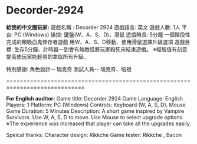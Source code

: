 # Decorder-2924
**給我的中文圈玩家:**
遊戲名稱 : Decorder 2924
遊戲語言: 英文
遊戲人數: 1人
平台: PC (Windows)
操控: 鍵盤(W、A、S、D)，滑鼠
遊戲時長: 5分鐘
一個階段性完成的類吸血鬼倖存者遊戲
用W、A、S、D移動、使用滑鼠選擇升級選項
遊戲目標: 生存5分鐘、計時器一到會有無敵怪將玩家殺死來結束遊戲。
※經驗值有刻意提高使玩家能輕易的拿取所有升級。

特別感謝:
角色設計-- 瑞克奇
測試人員-- 瑞克奇、培根

=============================================================================

**For English auditor:**
Game title: Decorder 2924
Game Language: English
Players: 1
Platform: PC (Windows)
Controls: Keyboard (W, A, S, D), Mouse
Game Duration: 5 Minutes
Description: A short game inspired by Vampire Survivors.
Use W, A, S, D to move. Use Mouse to select upgrade options.
※The experience was increased that player can take all the upgrades easily.

Speical thanks:
Character design: Rikkche
Game tester: Rikkche , Bacon
